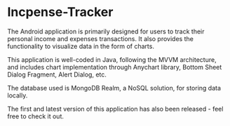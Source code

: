 # Incpense-Tracker
The Android application is primarily designed for users to track their personal income and expenses transactions. It also provides the functionality to visualize data in the form of charts.

This application is well-coded in Java, following the MVVM architecture, and includes chart implementation through Anychart library, Bottom Sheet Dialog Fragment, Alert Dialog, etc.

The database used is MongoDB Realm, a NoSQL solution, for storing data locally.

The first and latest version of this application has also been released - feel free to check it out.
